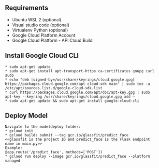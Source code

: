 ## Requirements

- Ubuntu WSL 2 (optional)
- Visual studio code (optional)
- Virtualenv Python (optional)
- Google Cloud Platform Account
- Google Cloud Platform - API Cloud Build

## Install Google Cloud CLI

```
* sudo apt-get update
* sudo apt-get install apt-transport-https ca-certificates gnupg curl sudo
* echo "deb [signed-by=/usr/share/keyrings/cloud.google.gpg] https://packages.cloud.google.com/apt cloud-sdk main" | sudo tee -a /etc/apt/sources.list.d/google-cloud-sdk.list
* curl https://packages.cloud.google.com/apt/doc/apt-key.gpg | sudo apt-key --keyring /usr/share/keyrings/cloud.google.gpg add –
* sudo apt-get update && sudo apt-get install google-cloud-cli
```

## Deploy Model

```
Navigate to the modeldeploy folder:
* gcloud init
* gcloud builds submit --tag gcr.io/glassfit/predict_face
<<glassfit is the project ID and predict_face is the Flask endpoint name in main.py>>
Example:
@app.route('/predict_face', methods=['POST'])
* gcloud run deploy --image gcr.io/glassfit/predict_face --platform managed
```
